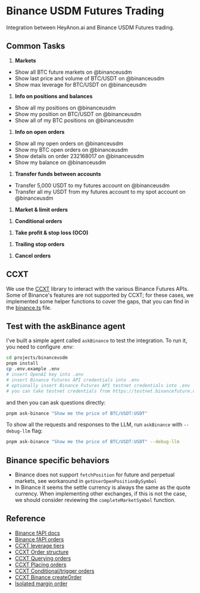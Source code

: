 # Binance USDM Futures Trading

Integration between HeyAnon.ai and Binance USDM Futures trading.

## Common Tasks

1. **Markets**

- Show all BTC future markets on @binanceusdm
- Show last price and volume of BTC/USDT on @binanceusdm
- Show max leverage for BTC/USDT on @binanceusdm

1. **Info on positions and balances**

- Show all my positions on @binanceusdm
- Show my position on BTC/USDT on @binanceusdm
- Show all of my BTC positions on @binanceusdm

1. **Info on open orders**

- Show all my open orders on @binanceusdm
- Show my BTC open orders on @binanceusdm
- Show details on order 232168017 on @binanceusdm
- Show my balance on @binanceusdm

1. **Transfer funds between accounts**

- Transfer 5,000 USDT to my futures account on @binanceusdm
- Transfer all my USDT from my futures account to my spot account on @binanceusdm

1. **Market & limit orders**

 <!-- - Market buy 1 BTC with USDT on @binanceusdm
 - Buy 1 BTC at 40,000 USDT on @binanceusdm
 - Sell half of my BTC at 150,000 USDT on @binanceusdm (_TODO: Might incur LOT_MARKET_LOT_SIZE error_)
 - Ape all my USDT into BTC on @binanceusdm (_TODO: Might incur LOT_MARKET_LOT_SIZE error_) -->

1. **Conditional orders**

 <!-- - Market buy 1 BTC on @binanceusdm when the price goes below 50,000 USDT
 - Buy 1 BTC at 45,000 USDT on @binanceusdm when the price goes below 50,000 USDT
 - Market buy BTC with 100 USDT, then place an order to sell it for 10% profit on @binanceusdm
 - Market buy 1 BTC with USDT then place a 15% stop loss on @binanceusdm -->

1. **Take profit & stop loss (OCO)**

 <!-- - Sell 1 BTC for USDT with a 10% take profit and a 15% stop loss on @binanceusdm
 - Market buy BTC with 100 USDT, then place a 10% take profit and a 15% stop loss on @binanceusdm
 - Sell all of my BTC for USDT with a 10% take profit and a 15% stop loss on @binanceusdm -->

1. **Trailing stop orders**

 <!-- - Place an order to sell 1 BTC for USDT with a trailing take profit of 10%
 - Place an order to sell 1 BTC @ 100,000 USDT with a trailing take profit of 10%
 - Place an order to sell 1 BTC for USDT with a trailing take loss of 10%
 - Place an order to sell 1 BTC @ 50,000 USDT with a trailing take loss of 10%
 - Place an order to buy 1 BTC with USDT with a trailing take profit of 10%
 - Place an order to buy 1 BTC with USDT with a trailing stop loss of 10% -->

1. **Cancel orders**

 <!-- - Cancel all my orders on @binanceusdm
 - Cancel all my orders on BTC/USDT on @binanceusdm
 - Cancel my BTC orders on @binanceusdm
 - Cancel order 232168017 on @binanceusdm -->

## CCXT

We use the [CCXT](https://github.com/ccxt/ccxt/) library to interact with the various Binance Futures APIs. Some of Binance's features are not supported by CCXT; for these cases, we implemented some helper functions to cover the gaps, that you can find in the [binance.ts](./src/helpers/binance.ts) file.

## Test with the askBinance agent

I've built a simple agent called `askBinance` to test the integration. To run it, you need to configure .env:

```bash
cd projects/binanceusdm
pnpm install
cp .env.example .env
# insert OpenAI key into .env
# insert Binance Futures API credentials into .env
# optionally insert Binance Futures API testnet credentials into .env
# you can take testnet credentials from https://testnet.binancefuture.com
```

and then you can ask questions directly:

```bash
pnpm ask-binance "Show me the price of BTC/USDT:USDT"
```

To show all the requests and responses to the LLM, run `askBinance` with `--debug-llm` flag:

```bash
pnpm ask-binance "Show me the price of BTC/USDT:USDT" --debug-llm
```

## Binance specific behaviors

- Binance does not support `fetchPosition` for future and perpetual markets, see workaround in `getUserOpenPositionBySymbol`
- In Binance it seems the settle currency is always the same as the quote currency. When implementing other exchanges, if this is not the case, we should consider reviewing the `completeMarketSymbol` function.

## Reference

- [Binance fAPI docs](https://developers.binance.com/docs/derivatives/usds-margined-futures/general-info)
- [Binance fAPI orders](https://developers.binance.com/docs/derivatives/usds-margined-futures/trade/rest-api)
- [CCXT leverage tiers](https://docs.ccxt.com/#/README?id=leverage-tiers)
- [CCXT Order structure](https://docs.ccxt.com/#/?id=order-structure)
- [CCXT Querying orders](https://docs.ccxt.com/#/README?id=querying-orders)
- [CCXT Placing orders](https://docs.ccxt.com/#/README?id=placing-orders)
- [CCXT Conditional/trigger orders](https://docs.ccxt.com/#/README?id=conditional-orders)
- [CCXT Binance createOrder](https://docs.ccxt.com/#/exchanges/binance?id=createorder)
- [Isolated margin order](https://discord.com/channels/690203284119617602/690203284727660739/1119234330775007262)
